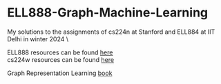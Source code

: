 # ELL888-Graph-Machine-Learning

My solutions to the assignments of cs224n at Stanford and ELL884 at IIT Delhi in winter 2024 \


ELL888 resources can be found [here](https://docs.google.com/document/u/0/d/1ghumdOkTPAMfIJnjJz1xQbK-oj1qhWqCo4_-SWSeIUI/mobilebasic)\
cs224w resources can be found [here](https://web.stanford.edu/class/cs224w/)

Graph Representation Learning [book](https://www.cs.mcgill.ca/~wlh/grl_book/files/GRL_Book.pdf)

